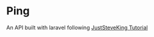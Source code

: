 # Ping

An API built with laravel following [JustSteveKing Tutorial](https://apiacademy.treblle.com/laravel-api-course)